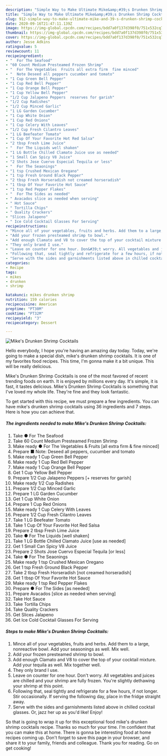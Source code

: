 ```yaml
---
description: "Simple Way to Make Ultimate Mike&amp;#39;s Drunken Shrimp Cocktails"
title: "Simple Way to Make Ultimate Mike&amp;#39;s Drunken Shrimp Cocktails"
slug: 912-simple-way-to-make-ultimate-mike-and-39-s-drunken-shrimp-cocktails
date: 2020-09-16T21:47:11.139Z
image: https://img-global.cpcdn.com/recipes/bdd7a0f137d398f0/751x532cq70/mikes-drunken-shrimp-cocktails-recipe-main-photo.jpg
thumbnail: https://img-global.cpcdn.com/recipes/bdd7a0f137d398f0/751x532cq70/mikes-drunken-shrimp-cocktails-recipe-main-photo.jpg
cover: https://img-global.cpcdn.com/recipes/bdd7a0f137d398f0/751x532cq70/mikes-drunken-shrimp-cocktails-recipe-main-photo.jpg
author: Jesse Adkins
ratingvalue: 5
reviewcount: 11
recipeingredient:
- "  For The Seafood"
- "60 Count Medium Presteamed Frozen Shrimp"
- "  For The Vegetables  Fruits all extra firm  fine minced"
- "  Note Deseed all peppers cucumber and tomato"
- "1 Cup Green Bell Pepper"
- "1 Cup Red Bell Pepper"
- "1 Cup Orange Bell Pepper"
- "1 Cup Yellow Bell Pepper"
- "1/2 Cup Jalapeno Peppers  reserves for garish"
- "1/2 Cup Radishes"
- "1/2 Cup Minced Garlic"
- "1 LG Garden Cucumber"
- "1 Cup White Onion"
- "1 Cup Red Onions"
- "1 Cup Celery With Leaves"
- "1/2 Cup Fresh Cilantro Leaves"
- "1 LG Beefeater Tomato"
- "1 Cup Of Your Favorite Hot Red Salsa"
- "2 tbsp Fresh Lime Juice"
- "  For The Liquids well shaken"
- "1 LG Bottle Chilled Clamato Juice use as needed"
- "1 Small Can Spicy V8 Juice"
- "2 Shots Jose Cuervo Especial Tequila or less"
- "  For The Seaonings"
- "1 tsp Crushed Mexican Oregano"
- "1 tsp Fresh Ground Black Pepper"
- "2 tbsp Fresh Horseradish not creamed horseradish"
- "1 tbsp Of Your Favorite Hot Sauce"
- "1 tsp Red Pepper Flakes"
- "  For The Sides as needed"
- " Avacados slice as needed when serving"
- " Hot Sauce"
- " Tortilla Chips"
- " Quality Crackers"
- "Slices Jalapeno"
- " Ice Cold Cocktail Glasses For Serving"
recipeinstructions:
- "Mince all of your vegetables, fruits and herbs. Add them to a large, nonreactive bowl. Add your seasonings as well. Mix well."
- "Add your frozen presteamed shrimp to bowl."
- "Add enough Clamato and V8 to cover the top of your cocktail mixture. Add your tequila as well. Mix together well."
- "They only brand I use."
- "Leave on counter for one hour. Don&#39;t worry. All vegetables and juices are chilled and your shrimp are fully frozen. You&#39;re slightly dethawing your shrimp at this point."
- "Following that, seal tightly and refrigerate for a few hours, if not longer. Stir occasionally. If serving the following day, place in the fridge straight away."
- "Serve with the sides and garnishments listed above in chilled cocktail glasses. Or, jazz her up as you&#39;d like! Enjoy!"
categories:
- Recipe
tags:
- mikes
- drunken
- shrimp

katakunci: mikes drunken shrimp 
nutrition: 159 calories
recipecuisine: American
preptime: "PT30M"
cooktime: "PT32M"
recipeyield: "3"
recipecategory: Dessert

---
```



![Mike&#39;s Drunken Shrimp Cocktails](https://img-global.cpcdn.com/recipes/bdd7a0f137d398f0/751x532cq70/mikes-drunken-shrimp-cocktails-recipe-main-photo.jpg)

Hello everybody, I hope you're having an amazing day today. Today, we're going to make a special dish, mike&#39;s drunken shrimp cocktails. It is one of my favorites food recipes. This time, I'm gonna make it a bit unique. This will be really delicious.

Mike&#39;s Drunken Shrimp Cocktails is one of the most favored of recent trending foods on earth. It is enjoyed by millions every day. It's simple, it is fast, it tastes delicious. Mike&#39;s Drunken Shrimp Cocktails is something that I've loved my whole life. They're fine and they look fantastic.




To get started with this recipe, we must prepare a few ingredients. You can have mike&#39;s drunken shrimp cocktails using 36 ingredients and 7 steps. Here is how you can achieve that.

<!--inarticleads1-->

##### The ingredients needed to make Mike&#39;s Drunken Shrimp Cocktails:

1. Take  ● For The Seafood
1. Take 60 Count Medium Presteamed Frozen Shrimp
1. Make ready  ● For The Vegetables &amp; Fruits [all extra firm &amp; fine minced]
1. Prepare  ■ Note: Deseed all peppers, cucumber and tomato
1. Make ready 1 Cup Green Bell Pepper
1. Make ready 1 Cup Red Bell Pepper
1. Make ready 1 Cup Orange Bell Pepper
1. Get 1 Cup Yellow Bell Pepper
1. Prepare 1/2 Cup Jalapeno Peppers [+ reserves for garish]
1. Make ready 1/2 Cup Radishes
1. Prepare 1/2 Cup Minced Garlic
1. Prepare 1 LG Garden Cucumber
1. Get 1 Cup White Onion
1. Prepare 1 Cup Red Onions
1. Make ready 1 Cup Celery With Leaves
1. Prepare 1/2 Cup Fresh Cilantro Leaves
1. Take 1 LG Beefeater Tomato
1. Take 1 Cup Of Your Favorite Hot Red Salsa
1. Prepare 2 tbsp Fresh Lime Juice
1. Take  ● For The Liquids [well shaken]
1. Take 1 LG Bottle Chilled Clamato Juice [use as needed]
1. Get 1 Small Can Spicy V8 Juice
1. Prepare 2 Shots Jose Cuervo Especial Tequila [or less]
1. Take  ● For The Seaonings
1. Make ready 1 tsp Crushed Mexican Oregano
1. Get 1 tsp Fresh Ground Black Pepper
1. Take 2 tbsp Fresh Horseradish [not creamed horseradish]
1. Get 1 tbsp Of Your Favorite Hot Sauce
1. Make ready 1 tsp Red Pepper Flakes
1. Prepare  ● For The Sides [as needed]
1. Prepare  Avacados [slice as needed when serving]
1. Take  Hot Sauce
1. Take  Tortilla Chips
1. Take  Quality Crackers
1. Get Slices Jalapeno
1. Get  Ice Cold Cocktail Glasses For Serving




<!--inarticleads2-->

##### Steps to make Mike&#39;s Drunken Shrimp Cocktails:

1. Mince all of your vegetables, fruits and herbs. Add them to a large, nonreactive bowl. Add your seasonings as well. Mix well.
1. Add your frozen presteamed shrimp to bowl.
1. Add enough Clamato and V8 to cover the top of your cocktail mixture. Add your tequila as well. Mix together well.
1. They only brand I use.
1. Leave on counter for one hour. Don&#39;t worry. All vegetables and juices are chilled and your shrimp are fully frozen. You&#39;re slightly dethawing your shrimp at this point.
1. Following that, seal tightly and refrigerate for a few hours, if not longer. Stir occasionally. If serving the following day, place in the fridge straight away.
1. Serve with the sides and garnishments listed above in chilled cocktail glasses. Or, jazz her up as you&#39;d like! Enjoy!




So that is going to wrap it up for this exceptional food mike&#39;s drunken shrimp cocktails recipe. Thanks so much for your time. I'm confident that you can make this at home. There is gonna be interesting food at home recipes coming up. Don't forget to save this page in your browser, and share it to your family, friends and colleague. Thank you for reading. Go on get cooking!
